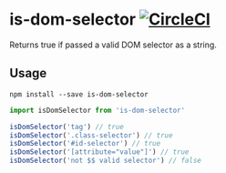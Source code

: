 # is-dom-selector [![CircleCI](https://circleci.com/gh/eddyerburgh/is-dom-selector/tree/master.svg?style=svg)](https://circleci.com/gh/eddyerburgh/is-dom-selector/tree/master)

Returns true if passed a valid DOM selector as a string.

## Usage

```
npm install --save is-dom-selector
```

```js
import isDomSelector from 'is-dom-selector'

isDomSelector('tag') // true
isDomSelector('.class-selector') // true
isDomSelector('#id-selector') // true
isDomSelector('[attribute="value"]') // true
isDomSelector('not $$ valid selector') // false
```
